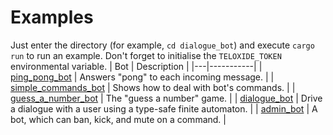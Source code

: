 # Examples
Just enter the directory (for example, `cd dialogue_bot`) and execute `cargo run` to run an example. Don't forget to initialise the `TELOXIDE_TOKEN` environmental variable.
| Bot | Description |
|---|-----------|
| [ping_pong_bot](ping_pong_bot) | Answers "pong" to each incoming message. |
| [simple_commands_bot](simple_commands_bot) | Shows how to deal with bot's commands. |
| [guess_a_number_bot](guess_a_number_bot) | The "guess a number" game. |
| [dialogue_bot](dialogue_bot) | Drive a dialogue with a user using a type-safe finite automaton. |
| [admin_bot](admin_bot) | A bot, which can ban, kick, and mute on a command. |

